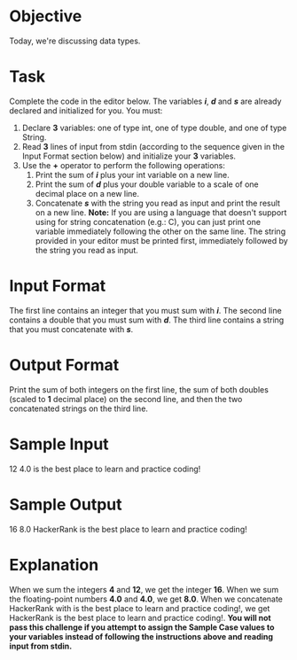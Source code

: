 # Objective
Today, we're discussing data types.

# Task
Complete the code in the editor below. The variables _**i**_, _**d**_ and _**s**_ are already declared and initialized for you. You must:

1. Declare **3** variables: one of type int, one of type double, and one of type String.
1. Read **3** lines of input from stdin (according to the sequence given in the Input Format section below) and initialize your **3** variables.
1. Use the **+** operator to perform the following operations:
   1. Print the sum of _**i**_ plus your int variable on a new line.
   1. Print the sum of _**d**_ plus your double variable to a scale of one decimal place on a new line.
   1. Concatenate _**s**_ with the string you read as input and print the result on a new line.
**Note:** If you are using a language that doesn't support using  for string concatenation (e.g.: C), you can just print one variable immediately following the other on the same line. The string provided in your editor must be printed first, immediately followed by the string you read as input.

# Input Format
The first line contains an integer that you must sum with _**i**_.
The second line contains a double that you must sum with _**d**_.
The third line contains a string that you must concatenate with _**s**_.

# Output Format
Print the sum of both integers on the first line, the sum of both doubles (scaled to **1** decimal place) on the second line, and then the two concatenated strings on the third line.

# Sample Input
12
4.0
is the best place to learn and practice coding!

# Sample Output
16
8.0
HackerRank is the best place to learn and practice coding!

# Explanation
When we sum the integers **4** and **12**, we get the integer **16**.
When we sum the floating-point numbers **4.0** and **4.0**, we get **8.0**.
When we concatenate HackerRank with is the best place to learn and practice coding!, we get HackerRank is the best place to learn and practice coding!.
**You will not pass this challenge if you attempt to assign the Sample Case values to your variables instead of following the instructions above and reading input from stdin.**
